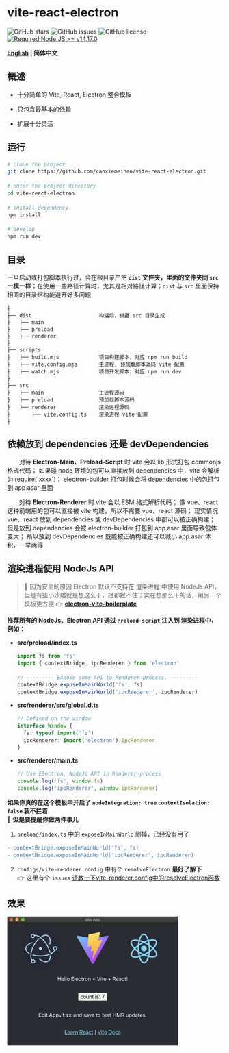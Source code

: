 # vite-react-electron

![GitHub stars](https://img.shields.io/github/stars/caoxiemeihao/vite-react-electron?color=fa6470&style=flat)
![GitHub issues](https://img.shields.io/github/issues/caoxiemeihao/vite-react-electron?color=d8b22d&style=flat)
![GitHub license](https://img.shields.io/github/license/caoxiemeihao/vite-react-electron?style=flat)
[![Required Node.JS >= v14.17.0](https://img.shields.io/static/v1?label=node&message=%3E=14.17.0&logo=node.js&color=3f893e&style=flat)](https://nodejs.org/about/releases)

**[English](README.md) | 简体中文**

## 概述

- 十分简单的 Vite, React, Electron 整合模板

- 只包含最基本的依赖

- 扩展十分灵活

## 运行

  ```bash
  # clone the project
  git clone https://github.com/caoxiemeihao/vite-react-electron.git

  # enter the project directory
  cd vite-react-electron

  # install dependency
  npm install

  # develop
  npm run dev
  ```

## 目录

一旦启动或打包脚本执行过，会在根目录产生 **`dist` 文件夹，里面的文件夹同 `src` 一模一样**；在使用一些路径计算时，尤其是相对路径计算；`dist` 与 `src` 里面保持相同的目录结构能避开好多问题

```tree
├
├── dist                      构建后，根据 src 目录生成
├   ├── main
├   ├── preload
├   ├── renderer
├
├── scripts
├   ├── build.mjs             项目构建脚本，对应 npm run build
├   ├── vite.config.mjs       主进程, 预加载脚本源码 vite 配置
├   ├── watch.mjs             项目开发脚本，对应 npm run dev
├
├── src
├   ├── main                  主进程源码
├   ├── preload               预加载脚本源码
├   ├── renderer              渲染进程源码
├       ├── vite.config.ts    渲染进程 vite 配置
├
```

## 依赖放到 dependencies 还是 devDependencies

&emsp;&emsp;对待 **Electron-Main、Preload-Script** 时 vite 会以 lib 形式打包 commonjs 格式代码；
如果碰 node 环境的包可以直接放到 dependencies 中，vite 会解析为 require('xxxx')；
electron-builder 打包时候会将 dependencies 中的包打包到 app.asar 里面

&emsp;&emsp;对待 **Electron-Renderer** 时 vite 会以 ESM 格式解析代码；
像 vue、react 这种前端用的包可以直接被 vite 构建，所以不需要 vue、react 源码；
现实情况 vue、react 放到 dependencies 或 devDependencies 中都可以被正确构建；
但是放到 dependencies 会被 electron-builder 打包到 app.asar 里面导致包体变大；
所以放到 devDependencies 既能被正确构建还可以减小 app.asar 体积，一举两得

## 渲染进程使用 NodeJs API

> 🚧 因为安全的原因 Electron 默认不支持在 渲染进程 中使用 NodeJs API，但是有些小沙雕就是想这么干，拦都拦不住；实在想那么干的话，用另一个模板更方便 👉 **[electron-vite-boilerplate](https://github.com/caoxiemeihao/electron-vite-boilerplate)**

**推荐所有的 NodeJs、Electron API 通过 `Preload-script` 注入到 渲染进程中，例如：**

* **src/preload/index.ts**

  ```typescript
  import fs from 'fs'
  import { contextBridge, ipcRenderer } from 'electron'

  // --------- Expose some API to Renderer-process. ---------
  contextBridge.exposeInMainWorld('fs', fs)
  contextBridge.exposeInMainWorld('ipcRenderer', ipcRenderer)
  ```

* **src/renderer/src/global.d.ts**

  ```typescript
  // Defined on the window
  interface Window {
    fs: typeof import('fs')
    ipcRenderer: import('electron').IpcRenderer
  }
  ```

* **src/renderer/main.ts**

  ```typescript
  // Use Electron, NodeJs API in Renderer-process
  console.log('fs', window.fs)
  console.log('ipcRenderer', window.ipcRenderer)
  ```

**如果你真的在这个模板中开启了 `nodeIntegration: true` `contextIsolation: false` 我不拦着  
🚧 但是要提醒你做两件事儿**

1. `preload/index.ts` 中的 `exposeInMainWorld` 删掉，已经没有用了

  ```diff
  - contextBridge.exposeInMainWorld('fs', fs)
  - contextBridge.exposeInMainWorld('ipcRenderer', ipcRenderer)
  ```

2. `configs/vite-renderer.config` 中有个 `resolveElectron` **最好了解下**  
👉 这里有个 `issues` [请教一下vite-renderer.config中的resolveElectron函数](https://github.com/caoxiemeihao/electron-vue-vite/issues/52)

## 效果

<img width="400px" src="https://raw.githubusercontent.com/caoxiemeihao/blog/main/vite-react-electron/react-win.png" />
